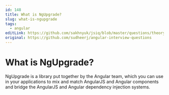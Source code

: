 ```yaml
---
id: 148
title: What is NgUpgrade?
slug: what-is-ngupgrade
tags:
  - angular
editLink: https://github.com/sakhnyuk/jsiq/blob/master/questions/theory/angular/148.md
original: https://github.com/sudheerj/angular-interview-questions
---
```


# What is NgUpgrade?

NgUpgrade is a library put together by the Angular team, which you can use in your applications to mix and match AngularJS and Angular components and bridge the AngularJS and Angular dependency injection systems.